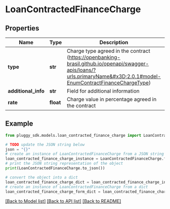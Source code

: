 # LoanContractedFinanceCharge


## Properties

Name | Type | Description | Notes
------------ | ------------- | ------------- | -------------
**type** | **str** | Charge type agreed in the contract (https://openbanking-brasil.github.io/openapi/swagger-apis/loans/?urls.primaryName&#x3D;2.0.1#model-EnumContractFinanceChargeType) | [optional] 
**additional_info** | **str** | Field for additional information | [optional] 
**rate** | **float** | Charge value in percentage agreed in the contract | [optional] 

## Example

```python
from pluggy_sdk.models.loan_contracted_finance_charge import LoanContractedFinanceCharge

# TODO update the JSON string below
json = "{}"
# create an instance of LoanContractedFinanceCharge from a JSON string
loan_contracted_finance_charge_instance = LoanContractedFinanceCharge.from_json(json)
# print the JSON string representation of the object
print(LoanContractedFinanceCharge.to_json())

# convert the object into a dict
loan_contracted_finance_charge_dict = loan_contracted_finance_charge_instance.to_dict()
# create an instance of LoanContractedFinanceCharge from a dict
loan_contracted_finance_charge_form_dict = loan_contracted_finance_charge.from_dict(loan_contracted_finance_charge_dict)
```
[[Back to Model list]](../README.md#documentation-for-models) [[Back to API list]](../README.md#documentation-for-api-endpoints) [[Back to README]](../README.md)


